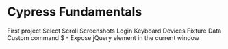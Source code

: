 # Cypress Fundamentals
First project
Select
Scroll 
Screenshots
Login
Keyboard
Devices
Fixture
Data
Custom command
$ - Expose jQuery element in the current window
